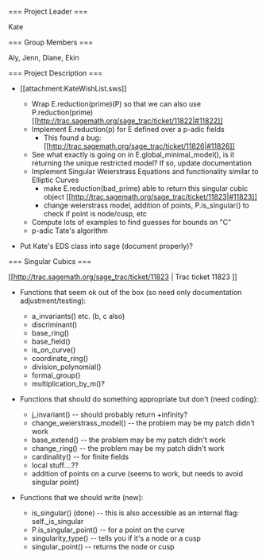 === Project Leader ===

Kate

=== Group Members ===

Aly, Jenn, Diane, Ekin

=== Project Description ===

* [[attachment:KateWishList.sws]]
  * Wrap E.reduction(prime)(P) so that we can also use P.reduction(prime) [[http://trac.sagemath.org/sage_trac/ticket/11822|#11822]]
  * Implement E.reduction(p) for E defined over a p-adic fields 
    * This found a bug: [[http://trac.sagemath.org/sage_trac/ticket/11826|#11826]]
  * See what exactly is going on in E.global_minimal_model(), is it returning the unique restricted model?  If so, update documentation
  * Implement Singular Weierstrass Equations and functionality similar to Elliptic Curves 
     * make E.reduction(bad_prime) able to return this singular cubic object [[http://trac.sagemath.org/sage_trac/ticket/11823|#11823]]
     * change weierstrass model, addition of points, P.is_singular() to check if point is node/cusp, etc
  * Compute lots of examples to find guesses for bounds on "C"
  * p-adic Tate's algorithm

* Put Kate's EDS class into sage (document properly)?

=== Singular Cubics ===

[[http://trac.sagemath.org/sage_trac/ticket/11823 | Trac ticket 11823 ]]

* Functions that seem ok out of the box (so need only documentation adjustment/testing):

  * a_invariants() etc. (b, c also)
  * discriminant()
  * base_ring()
  * base_field()
  * is_on_curve()
  * coordinate_ring()
  * division_polynomial()
  * formal_group()
  * multiplication_by_m()?

* Functions that should do something appropriate but don't (need coding):

  * j_invariant() -- should probably return +infinity?
  * change_weierstrass_model() -- the problem may be my patch didn't work
  * base_extend() -- the problem may be my patch didn't work
  * change_ring() -- the problem may be my patch didn't work
  * cardinality() -- for finite fields
  * local stuff....??
  * addition of points on a curve (seems to work, but needs to avoid singular point)

* Functions that we should write (new):

  * is_singular() (done) -- this is also accessible as an internal flag:  self._is_singular 
  * P.is_singular_point() -- for a point on the curve
  * singularity_type() -- tells you if it's a node or a cusp
  * singular_point() -- returns the node or cusp
